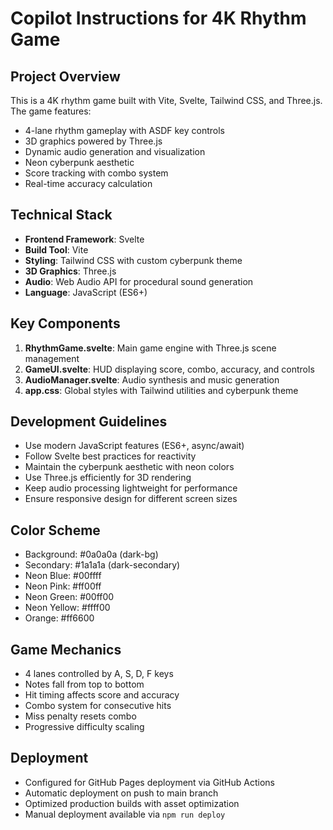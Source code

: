 # Copilot Instructions for 4K Rhythm Game

<!-- Use this file to provide workspace-specific custom instructions to Copilot. For more details, visit https://code.visualstudio.com/docs/copilot/copilot-customization#_use-a-githubcopilotinstructionsmd-file -->

## Project Overview
This is a 4K rhythm game built with Vite, Svelte, Tailwind CSS, and Three.js. The game features:
- 4-lane rhythm gameplay with ASDF key controls
- 3D graphics powered by Three.js
- Dynamic audio generation and visualization
- Neon cyberpunk aesthetic
- Score tracking with combo system
- Real-time accuracy calculation

## Technical Stack
- **Frontend Framework**: Svelte
- **Build Tool**: Vite
- **Styling**: Tailwind CSS with custom cyberpunk theme
- **3D Graphics**: Three.js
- **Audio**: Web Audio API for procedural sound generation
- **Language**: JavaScript (ES6+)

## Key Components
1. **RhythmGame.svelte**: Main game engine with Three.js scene management
2. **GameUI.svelte**: HUD displaying score, combo, accuracy, and controls
3. **AudioManager.svelte**: Audio synthesis and music generation
4. **app.css**: Global styles with Tailwind utilities and cyberpunk theme

## Development Guidelines
- Use modern JavaScript features (ES6+, async/await)
- Follow Svelte best practices for reactivity
- Maintain the cyberpunk aesthetic with neon colors
- Use Three.js efficiently for 3D rendering
- Keep audio processing lightweight for performance
- Ensure responsive design for different screen sizes

## Color Scheme
- Background: #0a0a0a (dark-bg)
- Secondary: #1a1a1a (dark-secondary)
- Neon Blue: #00ffff
- Neon Pink: #ff00ff
- Neon Green: #00ff00
- Neon Yellow: #ffff00
- Orange: #ff6600

## Game Mechanics
- 4 lanes controlled by A, S, D, F keys
- Notes fall from top to bottom
- Hit timing affects score and accuracy
- Combo system for consecutive hits
- Miss penalty resets combo
- Progressive difficulty scaling

## Deployment
- Configured for GitHub Pages deployment via GitHub Actions
- Automatic deployment on push to main branch
- Optimized production builds with asset optimization
- Manual deployment available via `npm run deploy`
